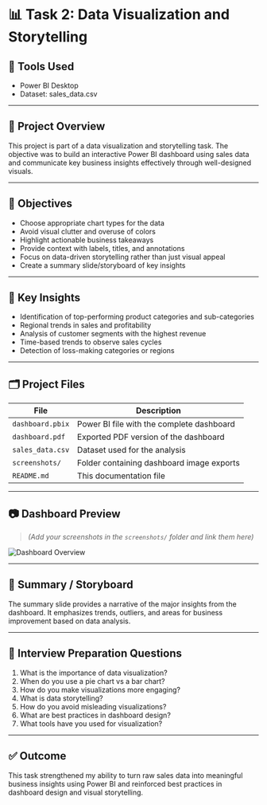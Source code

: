 # 📊 Task 2: Data Visualization and Storytelling

## 🔧 Tools Used
- Power BI Desktop
- Dataset: sales_data.csv

---

## 📁 Project Overview

This project is part of a data visualization and storytelling task. The objective was to build an interactive Power BI dashboard using sales data and communicate key business insights effectively through well-designed visuals.

---

## 🎯 Objectives
- Choose appropriate chart types for the data
- Avoid visual clutter and overuse of colors
- Highlight actionable business takeaways
- Provide context with labels, titles, and annotations
- Focus on data-driven storytelling rather than just visual appeal
- Create a summary slide/storyboard of key insights

---

## 📌 Key Insights
- Identification of top-performing product categories and sub-categories
- Regional trends in sales and profitability
- Analysis of customer segments with the highest revenue
- Time-based trends to observe sales cycles
- Detection of loss-making categories or regions

---

## 🗂 Project Files

| File | Description |
|------|-------------|
| `dashboard.pbix` | Power BI file with the complete dashboard |
| `dashboard.pdf` | Exported PDF version of the dashboard |
| `sales_data.csv` | Dataset used for the analysis |
| `screenshots/` | Folder containing dashboard image exports |
| `README.md` | This documentation file |

---

## 📷 Dashboard Preview

> *(Add your screenshots in the `screenshots/` folder and link them here)*

![Dashboard Overview](screenshots/dashboard-overview.png)

---

## 📘 Summary / Storyboard

The summary slide provides a narrative of the major insights from the dashboard. It emphasizes trends, outliers, and areas for business improvement based on data analysis.

---

## 💬 Interview Preparation Questions

1. What is the importance of data visualization?
2. When do you use a pie chart vs a bar chart?
3. How do you make visualizations more engaging?
4. What is data storytelling?
5. How do you avoid misleading visualizations?
6. What are best practices in dashboard design?
7. What tools have you used for visualization?

---

## ✅ Outcome

This task strengthened my ability to turn raw sales data into meaningful business insights using Power BI and reinforced best practices in dashboard design and visual storytelling.
